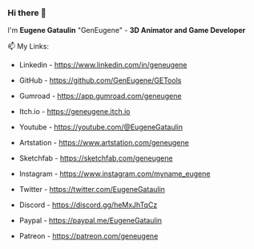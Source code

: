 ### Hi there 👋
I'm **Eugene Gataulin** "GenEugene" - **3D Animator and Game Developer**

📫 My Links:

- Linkedin - https://www.linkedin.com/in/geneugene
- GitHub - https://github.com/GenEugene/GETools
- Gumroad - https://app.gumroad.com/geneugene

- Itch.io - https://geneugene.itch.io

- Youtube - https://youtube.com/@EugeneGataulin
- Artstation - https://www.artstation.com/geneugene
- Sketchfab - https://sketchfab.com/geneugene

- Instagram - https://www.instagram.com/myname_eugene
- Twitter - https://twitter.com/EugeneGataulin
- Discord - https://discord.gg/heMxJhTqCz

- Paypal - https://paypal.me/EugeneGataulin
- Patreon - https://patreon.com/geneugene
